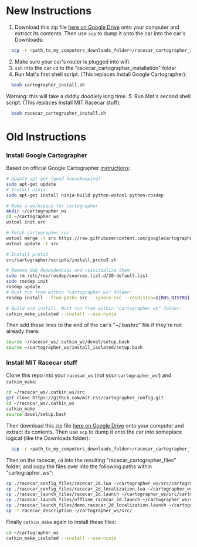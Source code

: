 # New Instructions
1. Download this zip file [here on Google Drive](https://drive.google.com/file/d/1wgUndGvzvPm53jQaUjKVcDCtw8LXd0cM/view?usp=sharing) onto your computer and extract its contents. Then use `scp` to dump it onto the car into the car's Downloads:
```bash
  scp -r <path_to_my_computers_downloads_folder>/racecar_cartographer_installation racecar@192.168.1.<car_number>:~/Downloads/
```
2. Make sure your car's router is plugged into wifi.
3. `ssh` into the car `cd` to the "racecar_cartographer_installation" folder
4. Run Mat's first shell script. (This replaces Install Google Cartographer):
```bash
  bash cartographer_install.sh
```
Warning: this will take a diddly doodlely long time.
5. Run Mat's second shell script. (This replaces Install MIT Racecar stuff):
```bash
  bash racecar_cartographer_install.sh
```

# Old Instructions
### Install Google Cartographer
Based on official Google Cartographer [instructions](https://google-cartographer-ros.readthedocs.io/en/latest/compilation.html):
```bash
# Update apt-get (good housekeeping)
sudo apt-get update
# Install ninja
sudo apt-get install ninja-build python-wstool python-rosdep

# Make a workspace for cartographer
mkdir ~/cartographer_ws
cd ~/cartographer_ws
wstool init src

# Fetch cartographer_ros
wstool merge -t src https://raw.githubusercontent.com/googlecartographer/cartographer_ros/master/cartographer_ros.rosinstall
wstool update -t src

# Install proto3
src/cartographer/scripts/install_proto3.sh

# Remove deb dependencies and reinitialize them
sudo rm /etc/ros/rosdep/sources.list.d/20-default.list
sudo rosdep init
rosdep update
# Must run from within "cartographer_ws" folder:
rosdep install --from-paths src --ignore-src --rosdistro=${ROS_DISTRO} -y

# Build and install. Must run from within "cartographer_ws" folder:
catkin_make_isolated --install --use-ninja
```

Then add these lines to the end of the car's "~/.bashrc" file if they're not already there:
```bash
source ~/racecar_ws/.catkin_ws/devel/setup.bash
source ~/cartographer_ws/install_isolated/setup.bash
``` 

### Install MIT Racecar stuff

Clone this repo into your `racecar_ws` (not your `cartographer_ws`!) and `catkin_make`:
```bash
cd ~/racecar_ws/.catkin_ws/src
git clone https://github.com/mit-rss/cartographer_config.git
cd ~/racecar_ws/.catkin_ws
catkin_make
source devel/setup.bash
```
Then download this zip file [here on Google Drive](https://drive.google.com/file/d/1a71YjMlLNQapo6Cs3l7ezS-TKVErK0Gs/) onto your computer and extract its contents. Then use `scp` to dump it onto the car into someplace logical (like the Downloads folder):
```bash
  scp -r <path_to_my_computers_downloads_folder>/racecar_cartographer_files racecar@192.168.1.<car_number>:~/Downloads/
```
Then on the racecar, `cd` into the resulting "racecar_cartographer_files" folder, and copy the files over into the following paths within "cartographer_ws":
```bash
cp ./racecar_config_files/racecar_2d.lua ~/cartographer_ws/src/cartographer_ros/cartographer_ros/configuration_files/racecar_2d.lua
cp ./racecar_config_files/racecar_2d_localization.lua ~/cartographer_ws/src/cartographer_ros/cartographer_ros/configuration_files/racecar_2d_localization.lua
cp ./racecar_launch_files/racecar_2d.launch ~/cartographer_ws/src/cartographer_ros/cartographer_ros/launch/racecar_2d.launch
cp ./racecar_launch_files/offline_racecar_2d.launch ~/cartographer_ws/src/cartographer_ros/cartographer_ros/launch/offline_racecar_2d.launch
cp ./racecar_launch_files/demo_racecar_2d_localization.launch ~/cartographer_ws/src/cartographer_ros/cartographer_ros/launch/demo_racecar_2d_localization.launch
cp -r racecar_description ~/cartographer_ws/src/
```
Finally `catkin_make` again to install these files:
```bash
cd ~/cartographer_ws
catkin_make_isolated --install --use-ninja
```
